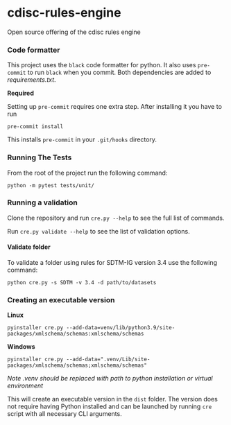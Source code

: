 # cdisc-rules-engine
Open source offering of the cdisc rules engine

### Code formatter
This project uses the `black` code formatter for python.
It also uses `pre-commit` to run `black` when you commit.
Both dependencies are added to *requirements.txt*.

**Required**

Setting up `pre-commit` requires one extra step. After installing it you have to run

`pre-commit install`

This installs `pre-commit` in your `.git/hooks` directory.

### Running The Tests
From the root of the project run the following command:

`python -m pytest tests/unit/`
### Running a validation

Clone the repository and run `cre.py --help` to see the full list of commands.

Run `cre.py validate --help` to see the list of validation options.

#### Validate folder
To validate a folder using rules for SDTM-IG version 3.4 use the following command:

`python cre.py -s SDTM -v 3.4 -d path/to/datasets`

### Creating an executable version

**Linux**

`pyinstaller cre.py --add-data=venv/lib/python3.9/site-packages/xmlschema/schemas:xmlschema/schemas`

**Windows**

`pyinstaller cre.py --add-data=".venv/Lib/site-packages/xmlschema/schemas;xmlschema/schemas"`

_Note .venv should be replaced with path to python installation or virtual environment_

This will create an executable version in the `dist` folder. The version does not require having Python installed and
can be launched by running `cre` script with all necessary CLI arguments.
